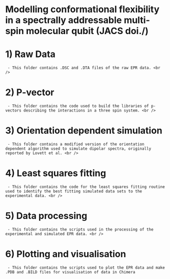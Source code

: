 # Modelling conformational flexibility in a spectrally addressable multi-spin molecular qubit (JACS doi./)

# 1) Raw Data <br />
     - This folder contains .DSC and .DTA files of the raw EPR data. <br />
# 2) P-vector <br />
     - This folder contains the code used to build the libraries of p-vectors describing the interactions in a three spin system. <br />
# 3) Orientation dependent simulation <br />
     - This folder contains a modified version of the orientation dependent algorithm used to simulate dipolar spectra, originally reported by Lovett et al. <br />
# 4) Least squares fitting <br />
     - This folder contains the code for the least squares fitting routine used to identify the best fitting simulated data sets to the experimental data. <br />
# 5) Data processing <br />
     - This folder contains the scripts used in the processing of the experimental and simulated EPR data. <br />
# 6) Plotting and visualisation <br />
     - This folder contains the scripts used to plot the EPR data and make .PDB and .BILD files for visualisation of data in Chimera
